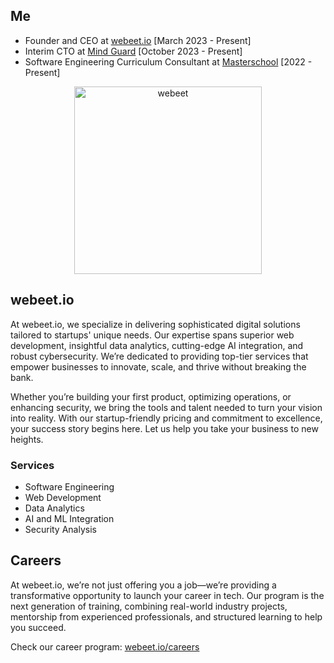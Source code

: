 ## Me
- Founder and CEO at [webeet.io](https://www.webeet.io) [March 2023 - Present]
- Interim CTO at [Mind Guard](https://www.getmindguard.com) [October 2023 - Present]
- Software Engineering Curriculum Consultant at [Masterschool](https://www.masterschool.com) [2022 - Present]

<div align="center">
  <img src="https://github.com/user-attachments/assets/37ca20b3-a67b-4f91-905c-85fa0a334b1c" alt="webeet" width="300" />
</div>

## webeet.io

At webeet.io, we specialize in delivering sophisticated digital solutions tailored to startups' unique needs. Our expertise spans superior web development, insightful data analytics, cutting-edge AI integration, and robust cybersecurity. We’re dedicated to providing top-tier services that empower businesses to innovate, scale, and thrive without breaking the bank.

Whether you’re building your first product, optimizing operations, or enhancing security, we bring the tools and talent needed to turn your vision into reality. With our startup-friendly pricing and commitment to excellence, your success story begins here. Let us help you take your business to new heights.

### Services

- Software Engineering
- Web Development
- Data Analytics
- AI and ML Integration
- Security Analysis

## Careers

At webeet.io, we’re not just offering you a job—we’re providing a transformative opportunity to launch your career in tech. Our program is the next generation of training, combining real-world industry projects, mentorship from experienced professionals, and structured learning to help you succeed.

Check our career program: [webeet.io/careers](https://www.webeet.io/careers)


